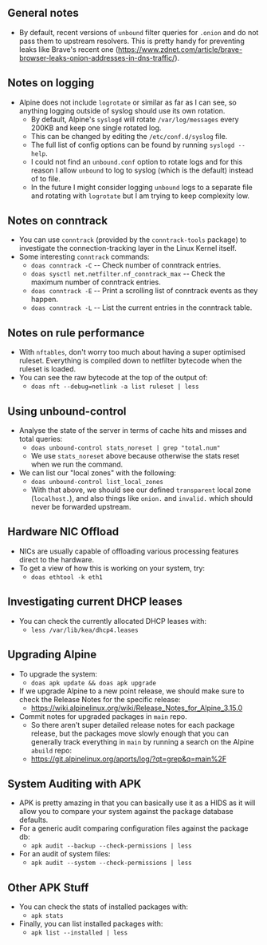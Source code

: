 ## General notes

* By default, recent versions of `unbound` filter queries for `.onion` and do not pass them to upstream resolvers. This is pretty handy for preventing leaks like Brave's recent one (https://www.zdnet.com/article/brave-browser-leaks-onion-addresses-in-dns-traffic/).


## Notes on logging

* Alpine does not include `logrotate` or similar as far as I can see, so anything logging outside of syslog should use its own rotation.
  * By default, Alpine's `syslogd` will rotate `/var/log/messages` every 200KB and keep one single rotated log.
  * This can be changed by editing the `/etc/conf.d/syslog` file.
  * The full list of config options can be found by running `syslogd --help`.
  * I could not find an `unbound.conf` option to rotate logs and for this reason I allow `unbound` to log to syslog (which is the default) instead of to file.
  * In the future I might consider logging `unbound` logs to a separate file and rotating with `logrotate` but I am trying to keep complexity low.


## Notes on conntrack

* You can use `conntrack` (provided by the `conntrack-tools` package) to investigate the connection-tracking layer in the Linux Kernel itself.
* Some interesting `conntrack` commands:
  * `doas conntrack -C` -- Check number of conntrack entries.
  * `doas sysctl net.netfilter.nf_conntrack_max` -- Check the maximum number of conntrack entries.
  * `doas conntrack -E` -- Print a scrolling list of conntrack events as they happen.
  * `doas conntrack -L` -- List the current entries in the conntrack table.


## Notes on rule performance

* With `nftables`, don't worry too much about having a super optimised ruleset. Everything is compiled down to netfilter bytecode when the ruleset is loaded.
* You can see the raw bytecode at the top of the output of:
  * `doas nft --debug=netlink -a list ruleset | less`


## Using unbound-control

* Analyse the state of the server in terms of cache hits and misses and total queries:
  * `doas unbound-control stats_noreset | grep "total.num"`
  * We use `stats_noreset` above because otherwise the stats reset when we run the command.
* We can list our "local zones" with the following:
  * `doas unbound-control list_local_zones`
  * With that above, we should see our defined `transparent` local zone (`localhost.`), and also things like `onion.` and `invalid.` which should never be forwarded upstream.


## Hardware NIC Offload

* NICs are usually capable of offloading various processing features direct to the hardware.
* To get a view of how this is working on your system, try:
  * `doas ethtool -k eth1`


## Investigating current DHCP leases

* You can check the currently allocated DHCP leases with:
  * `less /var/lib/kea/dhcp4.leases`


## Upgrading Alpine

* To upgrade the system:
  * `doas apk update && doas apk upgrade`
* If we upgrade Alpine to a new point release, we should make sure to check the Release Notes for the specific release:
  * https://wiki.alpinelinux.org/wiki/Release_Notes_for_Alpine_3.15.0
* Commit notes for upgraded packages in `main` repo.
  * So there aren't super detailed release notes for each package release, but the packages move slowly enough that you can generally track everything in `main` by running a search on the Alpine `abuild` repo:
  * https://git.alpinelinux.org/aports/log/?qt=grep&q=main%2F


## System Auditing with APK

* APK is pretty amazing in that you can basically use it as a HIDS as it will allow you to compare your system against the package database defaults.
* For a generic audit comparing configuration files against the package db:
  * `apk audit --backup --check-permissions | less`
* For an audit of system files:
  * `apk audit --system --check-permissions | less`


## Other APK Stuff

* You can check the stats of installed packages with:
  * `apk stats`
* Finally, you can list installed packages with:
  * `apk list --installed | less`
